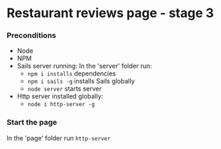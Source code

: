 # Restaurant reviews page - stage 3


### Preconditions

- Node
- NPM
- Sails server running: In the 'server' folder run:
    - `npm i installs` dependencies
    - `npm i sails -g` installs Sails globally
    - `node server` starts server
- Http server installed globally: 
    - `node i http-server -g` 

### Start the page

In the 'page' folder run `http-server` 
